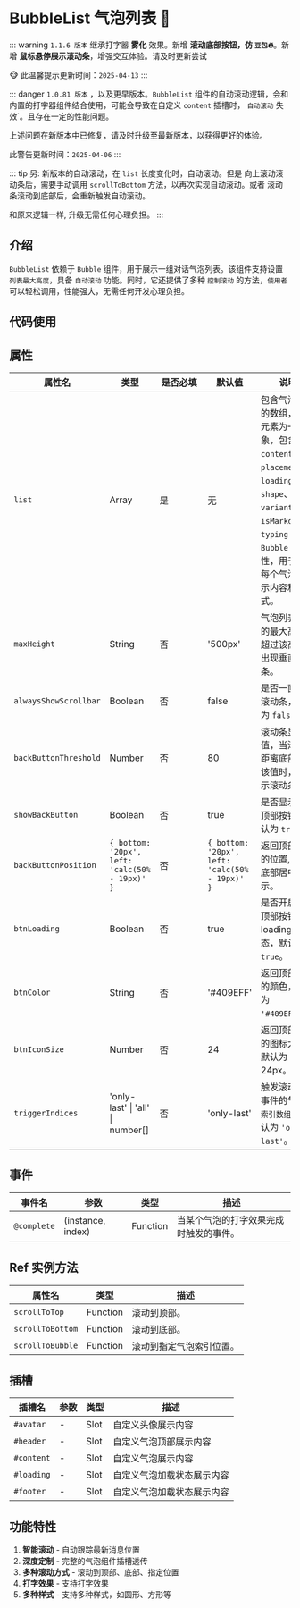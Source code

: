 # BubbleList 气泡列表 🍅

::: warning
`1.1.6 版本` 继承打字器 **雾化** 效果。新增 **滚动底部按钮，仿 `豆包`🔥**。新增 **鼠标悬停展示滚动条**，增强交互体验。请及时更新尝试

🐵 此温馨提示更新时间：`2025-04-13`
:::

::: danger
`1.0.81 版本` ，以及更早版本。`BubbleList` 组件的自动滚动逻辑，会和内置的打字器组件结合使用，可能会导致在自定义 `content` 插槽时， `自动滚动` 失效`。且存在一定的性能问题。

上述问题在新版本中已修复，请及时升级至最新版本，以获得更好的体验。

此警告更新时间：`2025-04-06`
:::

::: tip
另: 新版本的自动滚动，在 `list` 长度变化时，自动滚动。但是 向上滚动滚动条后，需要手动调用
`scrollToBottom` 方法，以再次实现自动滚动。或者 滚动条滚动到底部后，会重新触发自动滚动。

和原来逻辑一样, 升级无需任何心理负担。
:::

## 介绍

`BubbleList` 依赖于 `Bubble` 组件，用于展示一组对话气泡列表。该组件支持设置 `列表最大高度`，具备 `自动滚动` 功能。同时，它还提供了多种 `控制滚动` 的方法，`使用者` 可以轻松调用，性能强大，无需任何开发心理负担。

## 代码使用

<demo src="./demos/list.vue"></demo>

<demo src="./demos/customized.vue"></demo>

<demo src="./demos/scroll-to.vue"></demo>

<demo src="./demos/back-button.vue"></demo>

<demo src="./demos/on-complete.vue"></demo>

## 属性

| 属性名      | 类型   | <div style="width: 70px">是否必填</div> | 默认值  | 说明                                                                                                                                                                  |
| ----------- | ------ | -------- | ------- |  ---------- |
| `list`      | Array  | 是       | 无      | 包含气泡信息的数组，每个元素为一个对象，包含 `content`、`placement`、`loading`、`shape`、`variant`、`isMarkdown`、`typing` 等 `Bubble` 属性，用于配置每个气泡的显示内容和样式。 |
| `maxHeight` | String | 否       | '500px' | 气泡列表容器的最大高度，超过该高度会出现垂直滚动条。   |
| `alwaysShowScrollbar` | Boolean | 否       | false      | 是否一直显示滚动条，默认为 `false`。 |
| `backButtonThreshold` | Number | 否       | 80      | 滚动条显示阈值，当滚动条距离底部小于该值时，会显示滚动条。 |
| `showBackButton` | Boolean | 否       | true      | 是否显示返回顶部按钮，默认为 `true`。 |
| `backButtonPosition` | `{ bottom: '20px', left: 'calc(50% - 19px)' }`  |  否 | `{ bottom: '20px', left: 'calc(50% - 19px)' }`  | 返回顶部按钮的位置, 默认底部居中展示。 |
| `btnLoading` | Boolean | 否       | true      | 是否开启返回顶部按钮 loading 状态，默认为 `true`。 |
| `btnColor` | String | 否       | '#409EFF'      | 返回顶部按钮的颜色，默认为 `'#409EFF'`。 |
| `btnIconSize` | Number | 否       | 24      | 返回顶部按钮的图标大小，默认为 24px。 |
| `triggerIndices` | 'only-last' \| 'all' \| number[]  |  否 | 'only-last'      | 触发滚动完成事件的气泡 `索引数组`，默认为 `'only-last'`。 |

## 事件

| 事件名       | 参数  | 类型       | 描述                                         |
| ------------ | ------------ |--- | -------------------------------------------- |
| `@complete` | (instance, index) | Function | 当某个气泡的打字效果完成时触发的事件。 |

## Ref 实例方法

| 属性名       | 类型         | 描述                                         |
| ----------- | ------------ | -------------------------------------------- |
| `scrollToTop` | Function | 滚动到顶部。                                     |
| `scrollToBottom` | Function | 滚动到底部。                                     |
| `scrollToBubble` | Function | 滚动到指定气泡索引位置。                     |

## 插槽

| 插槽名       | 参数  | 类型       | 描述                                         |
| ------------ | ------------ |--- | -------------------------------------------- |
| `#avatar` | - | Slot | 自定义头像展示内容 |
| `#header` | - | Slot | 自定义气泡顶部展示内容 |
| `#content` | - | Slot | 自定义气泡展示内容 |
| `#loading` | - | Slot | 自定义气泡加载状态展示内容 |
| `#footer` | - | Slot | 自定义气泡加载状态展示内容 |

## 功能特性

1. **智能滚动** - 自动跟踪最新消息位置
2. **深度定制** - 完整的气泡组件插槽透传
3. **多种滚动方式** - 滚动到顶部、底部、指定位置
4. **打字效果** - 支持打字效果
5. **多种样式** - 支持多种样式，如圆形、方形等
